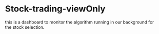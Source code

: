 # Stock-trading-viewOnly
this is a dashboard to monitor the algorithm running in our background for the stock selection.
